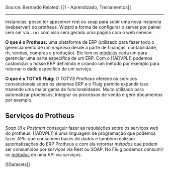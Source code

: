 Source: Bernardo
Related: [[1 - Aprendizado, Treinamentos]]

---

Instancias: posso ter appserver rest ou soap para subir uma nova instancia (webserver) do protheus.
Wizard a forma de configurar o server por painel sem ser via `.ini` com isso será gerado uma página com o web service.

**O que é o Protheus:** uma plataforma de ERP (utilizado para fazer todo o gerenciamento de um *empresa* desde a parte de finanças, contabilidade, rh, vendas, compras e produção).
Ele tem os <u>módulos</u> cada um para gerenciar uma parte especifica de um ERP.
Com o [[ADVPL]] podemos customizar o nosso ERP definindo e criando um método por exemplo para retornar o dado específico de um serviço.

**O que é o TOTVS Fluig:** O *TOTVS Protheus* oferece os serviços convencionais sobre os sistemas ERP e o Fluig permite expandir isso trazendo uma maior gama de funcionalidades.
Muito utilizado para automatizar processos, integrar os processos de venda e gerir documentos por exemplo.

## Serviços do Protheus
*Soap UI* e *Postman* conseguir fazer as requisições sobre os serviços web do protheus.
[[ADVPL]] é uma linguagem de programação que podemos fazer APIs que consomem bases de dados e também realizam automatizações do ERP Protheus e com ela retornar *métodos* que podem ser consumidos por *serviços* via Rest ou SOAP.
No Fluig podemos consumir os <u>métodos</u> de uma API via *serviços*.

[[Datasets]]
